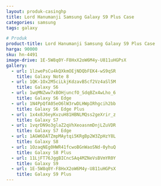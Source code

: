 ```yaml
---
layout: produk-casinghp
title: Lord Hanumanji Samsung Galaxy S9 Plus Case
categories: samsung
tags: galaxy

# Produk
product-title: Lord Hanumanji Samsung Galaxy S9 Plus Case
harga: 90000
sku: hn-4491
image-drive: 1E-5W8q0Y-F8HxX2oW6M4y-U811uHGPsX
gallery:
  - url: 1lzwePsCu4kQXkmOEjNDQbFEK4-wS9qSR
    title: Galaxy Note 8
  - url: 1QK-1Ox2M5ciLkjKdzavB5cf2Vz4aSl5M
    title: Galaxy S6
  - url: 1wqMNZww7xBOHjuncfO_SdqBZx4wLho_6
    title: Galaxy S6 Edge
  - url: 1N4PpQfA05eO6lW3rwDLHWpIRhgcih2bb
    title: Galaxy S6 Edge Plus
  - url: 1x4x8J6eyKvzuH81HBNLMQss2geXrir_z
    title: Galaxy S7
  - url: 1vqrDN9o3glaZ2qVhXeoasnmDnjLZuVDR
    title: Galaxy S7 Edge
  - url: 1AGW6DATZmpMAytqi5KRgBp2W3ZpHzY8L
    title: Galaxy S8
  - url: 1OzaqNEg0HWR41fcwoBGnWaoSNd-0yhuQ
    title: Galaxy S8 Plus
  - url: 11LjFT76JggBICncSAq4MZNeVsBVmYR0Y
    title: Galaxy S9
  - url: 1E-5W8q0Y-F8HxX2oW6M4y-U811uHGPsX
    title: Galaxy S9 Plus
---
```

